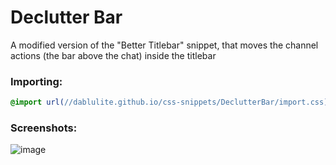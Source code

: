 # Declutter Bar
A modified version of the "Better Titlebar" snippet, that moves the channel actions (the bar above the chat) inside the titlebar

### Importing:
```css
@import url(//dablulite.github.io/css-snippets/DeclutterBar/import.css);
```

### Screenshots:
![image](https://github.com/DaBluLite/css-snippets/assets/73998678/4c1a6fb0-803d-451d-9cf6-df1fbe84122c)
